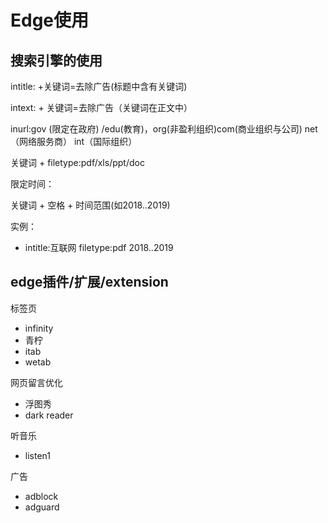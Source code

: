 # Edge使用

## 搜索引擎的使用

intitle: +关键词=去除广告(标题中含有关键词)

intext: + 关键词=去除广告（关键词在正文中）

inurl:gov (限定在政府) /edu(教育)，org(非盈利组织)com(商业组织与公司) net（网络服务商） int（国际组织）

关键词 + filetype:pdf/xls/ppt/doc

限定时间：

关键词 + 空格 + 时间范围(如2018..2019)

实例：

- intitle:互联网 filetype:pdf 2018..2019

## edge插件/扩展/extension

标签页

- infinity
- 青柠
- itab
- wetab

网页留言优化

- 浮图秀
- dark reader

听音乐

- listen1

广告

- adblock
- adguard
